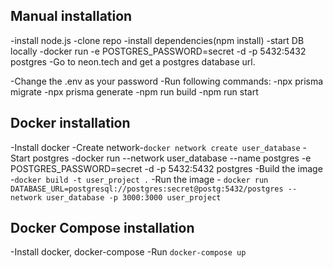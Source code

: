 ## Manual installation
-install node.js
-clone repo
-install dependencies(npm install)
-start DB locally
    -docker run -e POSTGRES_PASSWORD=secret -d -p 5432:5432 postgres
    -Go to neon.tech and get a postgres database url.

-Change the .env as your password
-Run following commands:
    -npx prisma migrate
    -npx prisma generate
    -npm run build
    -npm run start


## Docker installation

-Install docker
-Create network-`docker network create user_database`
-Start postgres
    -docker run --network user_database --name postgres -e POSTGRES_PASSWORD=secret -d -p 5432:5432 postgres
-Build the image -`docker build -t user_project .`
-Run the image - `docker run DATABASE_URL=postgresql://postgres:secret@postg:5432/postgres --network user_database -p 3000:3000 user_project`


## Docker Compose installation

-Install docker, docker-compose
-Run `docker-compose up`
